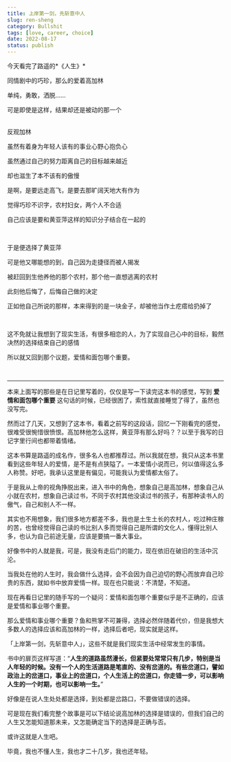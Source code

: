 ```yaml
---
title: 上岸第一剑，先斩意中人
slug: ren-sheng
category: Bullshit
tags: [love, career, choice]
date: 2022-08-17
status: publish
---
```


今天看完了路遥的*《人生》*

同情剧中的巧珍，那么的爱着高加林

单纯，勇敢，洒脱……

可是即使是这样，结果却还是被动的那一个  
<br>

反观加林

虽然有着身为年轻人该有的事业心野心抱负心

虽然通过自己的努力距离自己的目标越来越近

却也滋生了本不该有的傲慢

是啊，是要远走高飞，是要去那旷阔天地大有作为

觉得巧珍不识字，农村妇女，两个人不合适

自己应该是要和黄亚萍这样的知识分子结合在一起的  


<br>

于是便选择了黄亚萍

可是他又哪能想的到，自己因为走捷径而被人揭发

被赶回到生他养他的那个农村，那个他一直想逃离的农村

此刻他后悔了，后悔自己做的决定

正如他自己所说的那样，本来得到的是一块金子，却被他当作土疙瘩给扔掉了

<br>




这不免就让我想到了现实生活，有很多相恋的人，为了实现自己心中的目标，毅然决然的选择结束自己的感情



所以就又回到那个议题，爱情和面包哪个重要。

<br>



------



本来上面写的那些是在日记里写着的，仅仅是写一下读完这本书的感觉，写到 **爱情和面包哪个重要** 这句话的时候，已经很困了，索性就直接睡觉了得了，虽然也没写完。



然而过了几天，又想到了这本书，看着之前写的这段话，回忆一下刚看完的感觉，很难受很惋惜很愤恨。高加林他怎么这样，黄亚萍有那么好吗？？以至于我写的日记字里行间也都带着情绪。



这本书算是路遥的成名作，很多名人也都推荐过。所以我就在想，我只从这本书里看到这些年轻人的爱情，是不是有点狭隘了。一本爱情小说而已，何以值得这么多人称赞。好吧，我承认这里是有偏见，可能我认为爱情都太俗了。



于是我从上帝的视角挣脱出来，进入书中的角色，想象自己是高加林，想象自己从小就在农村，想象自己读过书，不同于农村其他没读过书的孩子，有那种读书人的傲气，自己和别人不一样。



其实也不用想象，我们很多地方都差不多，我也是土生土长的农村人，吃过种庄稼的苦，也曾经觉得自己读的书比别人多而觉得自己是所谓的文化人，懂得比别人多，也认为自己前途无量，应该是要搞一番大事业。



好像书中的人就是我，可是，我没有走后门的能力，现在依旧在破旧的生活中沉沦。



当我处在他的人生时，我会做什么选择，会不会因为自己迫切的野心而放弃自己珍贵的东西，就如书中放弃爱情一样。现在也只能说：不清楚，不知道。



现在再看日记里的随手写的一个疑问：爱情和面包哪个重要似乎是不正确的，应该是爱情和事业哪个重要。



那么爱情和事业哪个重要？鱼和熊掌不可兼得，选择必然伴随着代价，但是我想大多数人的选择应该和高加林的一样，选择后者吧，现实就是这样。



「上岸第一剑，先斩意中人」，这些不就是我们现实生活中经常发生的事情。

书中的扉页这样写道：“**人生的道路虽然漫长，但紧要处常常只有几步，特别是当人年轻的时候。没有一个人的生活道路是笔直的、没有岔道的。有些岔道口，譬如政治上的岔道口，事业上的岔道口，个人生活上的岔道口，你走错一步，可以影响人生的一个时期，也可以影响一生。**”



好像是在说人生处处都是选择，到处都是岔路口，不要做错误的选择。



可是现在我们看完整个故事是可以下结论说高加林的选择是错误的，但我们自己的人生又怎能知道那未来，又怎能确定当下的选择是正确与否。



或许这就是人生吧。



毕竟，我也不懂人生，我也才二十几岁，我也还年轻。
